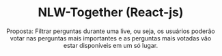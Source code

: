 <h1 align="center">NLW-Together (React-js)</h1>
<p align="center"> Proposta: Filtrar perguntas durante uma live, ou seja, os usuários poderão votar nas perguntas mais importantes e as perguntas mais votadas vão estar disponíveis em um só lugar. </p>
